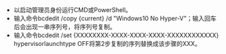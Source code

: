 - 以启动管理员身份运行CMD或PowerShell。
- 输入命令bcdedit /copy {current} /d "Windows10 No Hyper-V"；输入回车后会出现一串序列号，将序列号复制。
- 输入命令bcdedit /set {XXXXXXXX-XXXX-XXXX-XXXX-XXXXXXXXXXXX} hypervisorlaunchtype OFF将第2步复制的序列替换成该步骤的XXX。